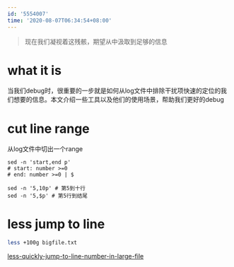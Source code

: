 ```yaml
---
id: '5554007'
time: '2020-08-07T06:34:54+08:00'
---
```


> 现在我们凝视着这残骸，期望从中汲取到足够的信息

# what it is
当我们debug时，很重要的一步就是如何从log文件中排除干扰项快速的定位的我们想要的信息。本文介绍一些工具以及他们的使用场景，帮助我们更好的debug

# cut line range
从log文件中切出一个range
```
sed -n 'start,end p'
# start: number >=0
# end: number >=0 | $

sed -n '5,10p' # 第5到十行
sed -n '5,$p' # 第5行到结尾
```
# less jump to line
```bash
less +100g bigfile.txt
```
[less-quickly-jump-to-line-number-in-large-file](https://superuser.com/a/113044/1201083)